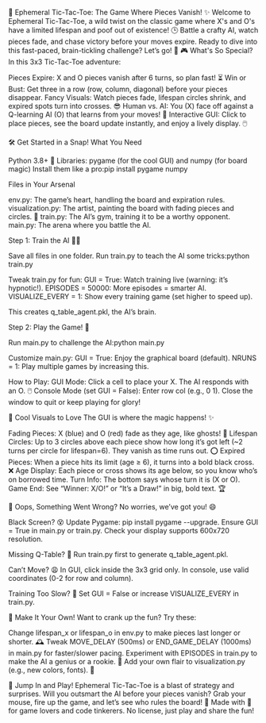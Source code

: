 🎲 Ephemeral Tic-Tac-Toe: The Game Where Pieces Vanish! ✨
Welcome to Ephemeral Tic-Tac-Toe, a wild twist on the classic game where X's and O's have a limited lifespan and poof out of existence! 🕒 Battle a crafty AI, watch pieces fade, and chase victory before your moves expire. Ready to dive into this fast-paced, brain-tickling challenge? Let’s go! 🚀
🎮 What's So Special?
In this 3x3 Tic-Tac-Toe adventure:

Pieces Expire: X and O pieces vanish after 6 turns, so plan fast! ⏳
Win or Bust: Get three in a row (row, column, diagonal) before your pieces disappear.
Fancy Visuals: Watch pieces fade, lifespan circles shrink, and expired spots turn into crosses. 😎
Human vs. AI: You (X) face off against a Q-learning AI (O) that learns from your moves! 🧠
Interactive GUI: Click to place pieces, see the board update instantly, and enjoy a lively display. 🖱️

🛠️ Get Started in a Snap!
What You Need

Python 3.8+ 🐍
Libraries: pygame (for the cool GUI) and numpy (for board magic)
Install them like a pro:pip install pygame numpy



Files in Your Arsenal

env.py: The game’s heart, handling the board and expiration rules.
visualization.py: The artist, painting the board with fading pieces and circles. 🎨
train.py: The AI’s gym, training it to be a worthy opponent.
main.py: The arena where you battle the AI.

Step 1: Train the AI 🏋️‍♂️

Save all files in one folder.
Run train.py to teach the AI some tricks:python train.py


Tweak train.py for fun:
GUI = True: Watch training live (warning: it’s hypnotic!).
EPISODES = 50000: More episodes = smarter AI.
VISUALIZE_EVERY = 1: Show every training game (set higher to speed up).


This creates q_table_agent.pkl, the AI’s brain.

Step 2: Play the Game! 🎉

Run main.py to challenge the AI:python main.py


Customize main.py:
GUI = True: Enjoy the graphical board (default).
NRUNS = 1: Play multiple games by increasing this.


How to Play:
GUI Mode: Click a cell to place your X. The AI responds with an O. 🖱️
Console Mode (set GUI = False): Enter row col (e.g., 0 1).
Close the window to quit or keep playing for glory!



🌟 Cool Visuals to Love
The GUI is where the magic happens! ✨

Fading Pieces: X (blue) and O (red) fade as they age, like ghosts! 👻
Lifespan Circles: Up to 3 circles above each piece show how long it’s got left (~2 turns per circle for lifespan=6). They vanish as time runs out. ⭕
Expired Pieces: When a piece hits its limit (age ≥ 6), it turns into a bold black cross. ❌
Age Display: Each piece or cross shows its age below, so you know who’s on borrowed time.
Turn Info: The bottom says whose turn it is (X or O).
Game End: See “Winner: X/O!” or “It’s a Draw!” in big, bold text. 🏆

🐛 Oops, Something Went Wrong?
No worries, we’ve got you! 😄

Black Screen? 😵
Update Pygame: pip install pygame --upgrade.
Ensure GUI = True in main.py or train.py.
Check your display supports 600x720 resolution.


Missing Q-Table? 🤔
Run train.py first to generate q_table_agent.pkl.


Can’t Move? 😩
In GUI, click inside the 3x3 grid only.
In console, use valid coordinates (0-2 for row and column).


Training Too Slow? 🐢
Set GUI = False or increase VISUALIZE_EVERY in train.py.



🎈 Make It Your Own!
Want to crank up the fun? Try these:

Change lifespan_x or lifespan_o in env.py to make pieces last longer or shorter. 🕰️
Tweak MOVE_DELAY (500ms) or END_GAME_DELAY (1000ms) in main.py for faster/slower pacing.
Experiment with EPISODES in train.py to make the AI a genius or a rookie. 🧠
Add your own flair to visualization.py (e.g., new colors, fonts). 🎨

🚀 Jump In and Play!
Ephemeral Tic-Tac-Toe is a blast of strategy and surprises. Will you outsmart the AI before your pieces vanish? Grab your mouse, fire up the game, and let’s see who rules the board! 🏅
Made with 💖 for game lovers and code tinkerers. No license, just play and share the fun!
